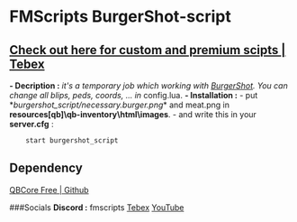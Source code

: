 # FMScripts BurgerShot-script

## [Check out here for custom and premium scipts | Tebex](https://fmscripts.tebex.io/)

**- Decription :** _it's a temporary job which working with [BurgerShot](https://fr.gta5-mods.com/maps/gtaiv-burgershot-interior-sp-and-fivem). You can change all blips, peds, coords, ... in_ config.lua.
**- Installation :**
    - put \**burgershot_script/necessary.burger.png** and meat.png in **resources\[qb]\qb-inventory\html\images**.
    \- and write this in your **server.cfg** :
    
        start burgershot_script

## Dependency
[QBCore Free | Github](https://github.com/qbcore-framework/qb-core)

###Socials
**Discord :** fmscripts
[Tebex](https://fmscripts.tebex.io/)
[YouTube](https://www.youtube.com/@fmscripts)
